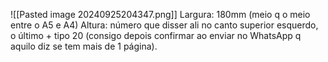 ![[Pasted image 20240925204347.png]]
Largura: 180mm (meio q o meio entre o A5 e A4)
Altura: número que disser ali no canto superior esquerdo, o último + tipo 20 (consigo depois confirmar ao enviar no WhatsApp q aquilo diz se tem mais de 1 página).